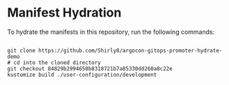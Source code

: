 
# Manifest Hydration

To hydrate the manifests in this repository, run the following commands:

```shell

git clone https://github.com/Shirly8/argocon-gitops-promoter-hydrate-demo
# cd into the cloned directory
git checkout 84829b2994650b8318721b7a85330dd260a8c22e
kustomize build ./user-configuration/development
```